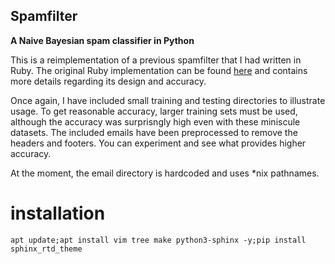 ## Spamfilter
**A Naive Bayesian spam classifier in Python**

This is a reimplementation of a previous spamfilter that I had written in Ruby. The original Ruby implementation can be found [here](https://github.com/avcourt/spam-filter) and contains more details regarding its design and accuracy.

Once again, I have included small training and testing directories to illustrate usage. To get reasonable accuracy, larger training sets must be used, although the accuracy was surprisngly high even with these miniscule datasets. The included emails have been preprocessed to remove the headers and footers. You can experiment and see what provides higher accuracy.

At the moment, the email directory is hardcoded and uses *nix pathnames.


# installation

```
apt update;apt install vim tree make python3-sphinx -y;pip install sphinx_rtd_theme
```